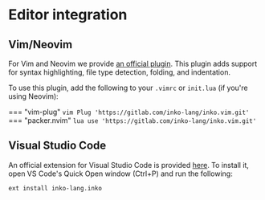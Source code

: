 # Editor integration

## Vim/Neovim

For Vim and Neovim we provide [an official
plugin](https://gitlab.com/inko-lang/inko.vim). This plugin adds support for
syntax highlighting, file type detection, folding, and indentation.

To use this plugin, add the following to your `.vimrc` or `init.lua` (if you're
using Neovim):

=== "vim-plug"
    ```vim
    Plug 'https://gitlab.com/inko-lang/inko.vim.git'
    ```
=== "packer.nvim"
    ```lua
    use 'https://gitlab.com/inko-lang/inko.vim.git'
    ```

## Visual Studio Code

An official extension for Visual Studio Code is provided
[here](https://marketplace.visualstudio.com/items?itemName=inko-lang.inko). To
install it, open VS Code's Quick Open window (Ctrl+P) and run the following:

```
ext install inko-lang.inko
```
